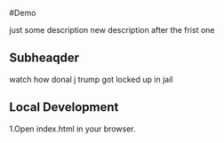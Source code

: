 #Demo


just some description 
new description after the frist one


## Subheaqder

watch how donal j trump got locked up in jail

## Local Development

1.Open index.html in your browser. 